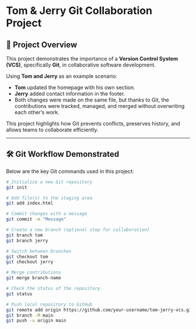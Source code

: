# Tom & Jerry Git Collaboration Project

## 📌 Project Overview  
This project demonstrates the importance of a **Version Control System (VCS)**, specifically **Git**, in collaborative software development.  

Using **Tom and Jerry** as an example scenario:  
- **Tom** updated the homepage with his own section.  
- **Jerry** added contact information in the footer.  
- Both changes were made on the same file, but thanks to Git, the contributions were tracked, managed, and merged without overwriting each other’s work.  

This project highlights how Git prevents conflicts, preserves history, and allows teams to collaborate efficiently.  

---

## 🛠️ Git Workflow Demonstrated  

Below are the key Git commands used in this project:  

```bash
# Initialize a new Git repository
git init

# Add file(s) to the staging area
git add index.html

# Commit changes with a message
git commit -m "Message"

# Create a new branch (optional step for collaboration)
git branch tom
git branch jerry

# Switch between branches
git checkout tom
git checkout jerry

# Merge contributions
git merge branch-name

# Check the status of the repository
git status

# Push local repository to GitHub
git remote add origin https://github.com/your-username/tom-jerry-vcs.git
git branch -M main
git push -u origin main
